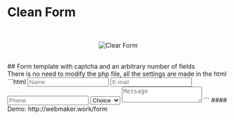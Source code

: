 # Clean Form
<br>
<p align="center">
	<img src="http://webmaker.work/form/form.png" alt="Clear Form">
</p>
<br>
## Form template with captcha and an arbitrary number of fields
<br>
There is no need to modify the php file, all the settings are made in the html
<br>
```html
<!-- Hidden settings fields-->
<!-- Admin name -->
<input class="form-name" type="hidden" name="project_name" value="Your Name">
<!-- Admin e-mail -->
<input type="hidden" name="admin_email" value="Your E-mail">
<!-- E-mail Subject -->
<input type="hidden" name="form_subject" value="New Message">
<!-- Submission message -->
<input type="hidden" name="alert_message" value="Your message has been sent!">
<!-- Captcha Error -->
<input type="hidden" name="wrong_sum" value="Sum of the numbers entered incorrectly!">
<!-- End of hidden settings fields -->

<input type="text" name="Name" placeholder="Name" required maxlength="30">
<input type="email" name="Mail" placeholder="E-mail" maxlength="30">
<input type="tel" name="Phone" placeholder="Phone" required maxlength="30">
<select name="Select"><option value="" selected class="first-select">Сhoice</option>
	<option value="First">First</option>
	<option value="Second">Second</option>
	<option value="Third">Third</option>
</select>
<textarea id="message" name="Message" placeholder="Message" maxlength="1000"></textarea>
```
#### Demo:
http://webmaker.work/form
